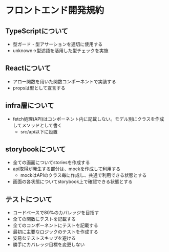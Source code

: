 # フロントエンド開発規約

## TypeScriptについて

- 型ガード・型アサーションを適切に使用する
- unknown→型述語を活用した型チェックを実施

## Reactについて

- アロー関数を用いた関数コンポーネントで実装する
- propsは型として宣言する

## infra層について

- fetch処理(API)はコンポーネント内に記載しない。モデル別にクラスを作成してメソッドとして書く
  - src/api以下に設置

## storybookについて

- 全ての画面についてstoriesを作成する
- api取得が発生する部分は、mockを作成して利用する
  - mockはAPIのクラス毎に作成し、共通で利用できる状態とする
- 画面の各状態についてstorybook上で確認できる状態とする

## テストについて

- コードベースで80%のカバレッジを目指す
- 全ての関数にテストを記載する
- 全てのコンポーネントにテストを記載する
- 最初に主要なロジックのテストを作成する
- 安易なテストスキップを避ける
- 勝手にカバレッジ目標を変更しない
